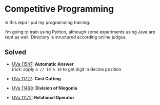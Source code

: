 
# Competitive Programming

In this repo I put my programming training.

I'm going to train using Python, although some experiments using Java are kept as well.
Directory is structured according online judges.

## Solved

   -    [UVa 11547][UVa11547]: **Automatic Answer**<br>
        *trick*: apply `a // 10 % 10` to get digit in decine position

   -    [UVa 11727][UVa11727]: **Cost Cutting**
   -    [UVa 11498][UVa11498]: **Division of Nlogonia**
   -    [UVa 11172][UVa11172]: **Relational Operator**
          

[UVa11547]:https://uva.onlinejudge.org/index.php?option=com_onlinejudge&Itemid=8&category=607&page=show_problem&problem=2542
[UVa11727]:https://uva.onlinejudge.org/index.php?option=com_onlinejudge&Itemid=8&page=show_problem&problem=2827
[UVa11498]:https://uva.onlinejudge.org/index.php?option=com_onlinejudge&Itemid=8&page=show_problem&problem=2493
[UVa11172]:https://uva.onlinejudge.org/index.php?option=com_onlinejudge&Itemid=8&page=show_problem&problem=2113
